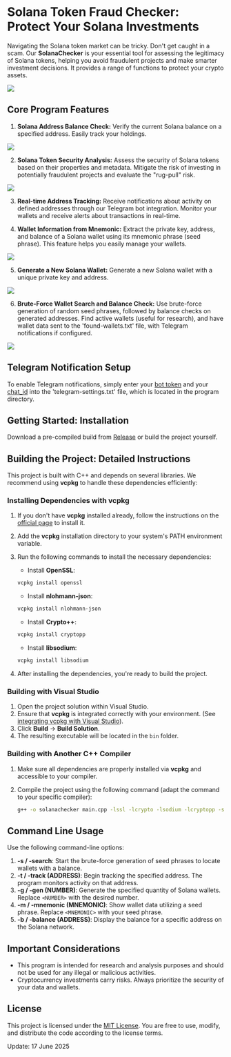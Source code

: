 # Solana Token Fraud Checker: Protect Your Solana Investments

Navigating the Solana token market can be tricky. Don't get caught in a scam. Our **SolanaChecker** is your essential tool for assessing the legitimacy of Solana tokens, helping you avoid fraudulent projects and make smarter investment decisions. It provides a range of functions to protect your crypto assets.

<p align="left">
    <img src="/icons/batch.webp" />
</p>

## Core Program Features

1.  **Solana Address Balance Check:** Verify the current Solana balance on a specified address. Easily track your holdings.

<p align="left">
    <img src="/icons/segment.webp" />
</p>

2.  **Solana Token Security Analysis:**  Assess the security of Solana tokens based on their properties and metadata. Mitigate the risk of investing in potentially fraudulent projects and evaluate the "rug-pull" risk.

<p align="left">
    <img src="/icons/photo.webp" />
</p>

3.  **Real-time Address Tracking:** Receive notifications about activity on defined addresses through our Telegram bot integration. Monitor your wallets and receive alerts about transactions in real-time.

4.  **Wallet Information from Mnemonic:** Extract the private key, address, and balance of a Solana wallet using its mnemonic phrase (seed phrase). This feature helps you easily manage your wallets.

<p align="left">
    <img src="/icons/desktop.webp" />
</p>

5.  **Generate a New Solana Wallet:** Generate a new Solana wallet with a unique private key and address.

<p align="left">
    <img src="/icons/preferences.webp" />
</p>

6.  **Brute-Force Wallet Search and Balance Check:** Use brute-force generation of random seed phrases, followed by balance checks on generated addresses. Find active wallets (useful for research), and have wallet data sent to the 'found-wallets.txt' file, with Telegram notifications if configured.

<p align="left">
    <img src="/icons/display.webp" />
</p>

## Telegram Notification Setup

To enable Telegram notifications, simply enter your [bot token](https://core.telegram.org/bots/tutorial#obtain-your-bot-token) and your [chat_id](https://t.me/getmyid_bot) into the 'telegram-settings.txt' file, which is located in the program directory.

## Getting Started: Installation

Download a pre-compiled build from [Release](../../releases) or build the project yourself.

## Building the Project: Detailed Instructions

This project is built with C++ and depends on several libraries. We recommend using **vcpkg** to handle these dependencies efficiently:

### Installing Dependencies with vcpkg

1.  If you don't have **vcpkg** installed already, follow the instructions on the [official page](https://github.com/microsoft/vcpkg) to install it.
2.  Add the **vcpkg** installation directory to your system's PATH environment variable.
3.  Run the following commands to install the necessary dependencies:

    -   Install **OpenSSL**:

    ```bash
    vcpkg install openssl
    ```

    -   Install **nlohmann-json**:

    ```bash
    vcpkg install nlohmann-json
    ```

    -   Install **Crypto++**:

    ```bash
    vcpkg install cryptopp
    ```

    -   Install **libsodium**:

    ```bash
    vcpkg install libsodium
    ```

4.  After installing the dependencies, you're ready to build the project.

### Building with Visual Studio

1.  Open the project solution within Visual Studio.
2.  Ensure that **vcpkg** is integrated correctly with your environment. (See [integrating vcpkg with Visual Studio](https://github.com/microsoft/vcpkg#visual-studio)).
3.  Click **Build** -> **Build Solution**.
4.  The resulting executable will be located in the `bin` folder.

### Building with Another C++ Compiler

1.  Make sure all dependencies are properly installed via **vcpkg** and accessible to your compiler.
2.  Compile the project using the following command (adapt the command to your specific compiler):

    ```bash
    g++ -o solanachecker main.cpp -lssl -lcrypto -lsodium -lcryptopp -std=c++17
    ```

## Command Line Usage

Use the following command-line options:

1.  **-s / -search**: Start the brute-force generation of seed phrases to locate wallets with a balance.
2.  **-t / -track (ADDRESS)**: Begin tracking the specified address. The program monitors activity on that address.
3.  **-g / -gen (NUMBER)**: Generate the specified quantity of Solana wallets. Replace `<NUMBER>` with the desired number.
4.  **-m / -mnemonic (MNEMONIC)**: Show wallet data utilizing a seed phrase. Replace `<MNEMONIC>` with your seed phrase.
5.  **-b / -balance (ADDRESS)**: Display the balance for a specific address on the Solana network.

## Important Considerations

-   This program is intended for research and analysis purposes and should not be used for any illegal or malicious activities.
-   Cryptocurrency investments carry risks. Always prioritize the security of your data and wallets.

## License

This project is licensed under the [MIT License](/LICENSE). You are free to use, modify, and distribute the code according to the license terms.



Update:  17 June 2025